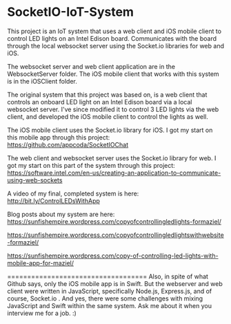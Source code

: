 # SocketIO-IoT-System

This project is an IoT system that uses a web client and iOS mobile client to control LED lights on an Intel Edison board. Communicates with the board through the local websocket server using the Socket.io libraries for web and iOS.

The websocket server and web client application are in the WebsocketServer folder. The iOS mobile client that works with this system is in the iOSClient folder.

The original system that this project was based on, is a web client that controls an onboard LED light on an Intel Edison board via a local websocket server. I've since modified it to control 3 LED lights via the web client, and developed the iOS mobile client to control the lights as well.

The iOS mobile client uses the Socket.io library for iOS. I got my start on this mobile app through this project:
https://github.com/appcoda/SocketIOChat

The web client and websocket server uses the Socket.io library for web. I got my start on this part of the system through this project:
https://software.intel.com/en-us/creating-an-application-to-communicate-using-web-sockets

A video of my final, completed system is here:
http://bit.ly/ControlLEDsWithApp

Blog posts about my system are here:
https://sunfishempire.wordpress.com/copyofcontrollingledlights-formaziel/

https://sunfishempire.wordpress.com/copyofcontrollingledlightswithwebsite-formaziel/

https://sunfishempire.wordpress.com/copy-of-controlling-led-lights-with-mobile-app-for-maziel/

===================================
Also, in spite of what Github says, only the iOS mobile app is in Swift. But the webserver and web client were written in JavaScript, specifically Node.js, Express.js, and of course, Socket.io . And yes, there were some challenges with mixing JavaScript and Swift within the same system. Ask me about it when you interview me for a job. :)



